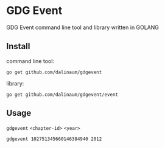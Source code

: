 GDG Event
=========

GDG Event command line tool and library written in GOLANG

Install
-------
command line tool:

    go get github.com/dalinaum/gdgevent

library:

    go get github.com/dalinaum/gdgevent/event

Usage
-----
`gdgevent` `<chapter-id>` `<year>`

    gdgevent 102751345660146384940 2012
